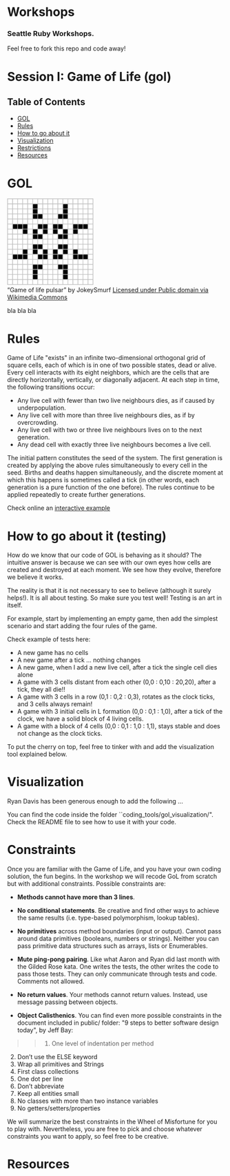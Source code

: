 # Workshops

### Seattle Ruby Workshops.

Feel free to fork this repo and code away!

Session I: Game of Life (gol)
=============================

Table of Contents
-----------------

- [GOL](#gol)
- [Rules](#rules)
- [How to go about it](#how-to-go-about-it)
- [Visualization](#visualization)
- [Restrictions](#constraints)
- [Resources](#resources)

GOL
===

<p><img class="left" src="/public/images/Game_of_life_pulsar.gif" width="200" /><br/>
“Game of life pulsar” by JokeySmurf <a href="http://commons.wikimedia.org/wiki/File:Game_of_life_pulsar.gif#mediaviewer/File:Game_of_life_pulsar.gif">Licensed under Public domain via Wikimedia Commons</a></p>

bla bla bla


Rules
=====

Game of Life "exists" in an infinite two-dimensional orthogonal grid of square cells, each of which is in one of two possible states, dead or alive. Every cell interacts with its eight neighbors, which are the cells that are directly horizontally, vertically, or diagonally adjacent. At each step in time, the following transitions occur:

- Any live cell with fewer than two live neighbours dies, as if caused by underpopulation.
- Any live cell with more than three live neighbours dies, as if by overcrowding.
- Any live cell with two or three live neighbours lives on to the next generation.
- Any dead cell with exactly three live neighbours becomes a live cell.

The initial pattern constitutes the seed of the system. The first generation is created by applying the above rules simultaneously to every cell in the seed. Births and deaths happen simultaneously, and the discrete moment at which this happens is sometimes called a tick (in other words, each generation is a pure function of the one before). The rules continue to be applied repeatedly to create further generations.

Check online an [interactive example](http://pmav.eu/stuff/javascript-game-of-life-v3.1.1/)

How to go about it (testing)
============================

How do we know that our code of GOL is behaving as it should? The intuitive answer is because we can see with our own eyes how cells are created and destroyed at each moment. We see how they evolve, therefore we believe it works.

The reality is that it is not necessary to see to believe (although it surely helps!). It is all about testing. So make sure you test well! Testing is an art in itself.

For example, start by implementing an empty game, then add the simplest scenario and start adding the four rules of the game.

Check example of tests here:
  - A new game has no cells
  - A new game after a tick ... nothing changes
  - A new game, when I add a new live cell, after a tick the single cell dies alone
  - A game with 3 cells distant from each other (0,0 : 0,10 : 20,20), after a tick, they all die!!
  - A game with 3 cells in a row (0,1 : 0,2 : 0,3), rotates as the clock ticks, and 3 cells always remain!
  - A game with 3 initial cells in L formation (0,0 : 0,1 : 1,0), after a tick of the clock, we have a solid block of 4 living cells.
  - A game with a block of 4 cells (0,0 : 0,1 : 1,0 : 1,1), stays stable and does not change as the clock ticks.

To put the cherry on top, feel free to tinker with and add the visualization tool explained below.

Visualization
=============

Ryan Davis has been generous enough to add the following ...

You can find the code inside the folder ``coding_tools/gol_visualization/". Check the README file to see how to use it with your code.

Constraints
============

Once you are familiar with the Game of Life, and you have your own coding solution, the fun begins. In the workshop we will recode GoL from scratch but with additional constraints. Possible constraints are:

* **Methods cannot have more than 3 lines**.
* **No conditional statements**. Be creative and find other ways to achieve the same results (i.e. type-based polymorphism, lookup tables).
* **No primitives** across method boundaries (input or output). Cannot pass around data primitives (booleans, numbers or strings). Neither you can pass primitive data structures such as arrays, lists or Enumerables.
* **Mute ping-pong pairing**. Like what Aaron and Ryan did last month with the Gilded Rose kata. One writes the tests, the other writes the code to pass those tests. They can only communicate through tests and code. Comments not allowed.
* **No return values**. Your methods cannot return values. Instead, use message passing between objects.

* **Object Calisthenics**. You can find even more possible constraints in the document included in public/ folder: "9 steps to better software design today", by Jeff Bay:

>> 1. One level of indentation per method
2. Don’t use the ELSE keyword
3. Wrap all primitives and Strings
4. First class collections
5. One dot per line
6. Don’t abbreviate
7. Keep all entities small
8. No classes with more than two instance variables
9. No getters/setters/properties

We will summarize the best constraints in the Wheel of Misfortune for you to play with. Nevertheless, you are free to pick and choose whatever constraints you want to apply, so feel free to be creative.

Resources
=========



